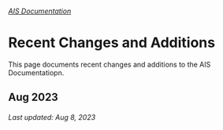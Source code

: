 ###### [AIS Documentation](README.md)

# Recent Changes and Additions
This page documents recent changes and additions to the AIS Documentatiopn.

## Aug 2023

###### Last updated: Aug 8, 2023
